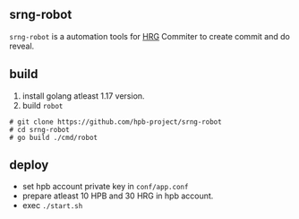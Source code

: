 ## srng-robot
`srng-robot` is a automation tools for [HRG](https://rc.hpb.io) Commiter to create commit and do reveal.

## build
1. install golang atleast 1.17 version. 
2. build `robot`
```
# git clone https://github.com/hpb-project/srng-robot
# cd srng-robot
# go build ./cmd/robot
```

## deploy
* set hpb account private key in `conf/app.conf`
* prepare atleast 10 HPB and 30 HRG in hpb account. 
* exec `./start.sh` 